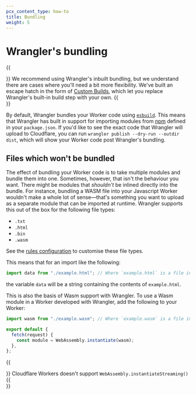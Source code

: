 ```yaml
---
pcx_content_type: how-to
title: Bundling
weight: 5
---
```


# Wrangler's bundling

{{<Aside type="note">}}
We recommend using Wrangler's inbuilt bundling, but we understand there are cases where you'll need a bit more flexibility. We've built an escape hatch in the form of [Custom Builds](/workers/wrangler/custom-builds/), which let you replace Wrangler's built-in build step with your own.
{{</Aside>}}

By default, Wrangler bundles your Worker code using [`esbuild`](https://esbuild.github.io/). This means that Wrangler has built in support for importing modules from [npm](https://www.npmjs.com/) defined in your `package.json`. If you'd like to see the exact code that Wrangler will upload to Cloudflare, you can run `wrangler publish --dry-run --outdir dist`, which will show your Worker code post Wrangler's bundling.

## Files which won't be bundled

The effect of bundling your Worker code is to take multiple modules and bundle them into one. Sometimes, however, that isn't the behaviour you want. There might be modules that _shouldn't_ be inlined directly into the bundle. For instance, bundling a WASM file into your Javascript Worker wouldn't make a whole lot of sense—that's something you want to upload as a separate module that can be imported at runtime. Wrangler supports this out of the box for the following file types:

- `.txt`
- `.html`
- `.bin`
- `.wasm`

See the [rules configuration](/workers/wrangler/configuration/#bundling) to customise these file types.

This means that for an import like the following:

```js
import data from "./example.html"; // Where `example.html` is a file in your local directory
```

the variable `data` will be a string containing the contents of `example.html`.

This is also the basis of Wasm support with Wrangler. To use a Wasm module in a Worker developed with Wrangler, add the following to your Worker:

```js
import wasm from "./example.wasm"; // Where `example.wasm` is a file in your local directory

export default {
  fetch(request) {
    const module = WebAssembly.instantiate(wasm);
  },
};
```

{{<Aside type="warning">}}
Cloudflare Workers doesn't support `WebAssembly.instantiateStreaming()`
{{</Aside>}}
